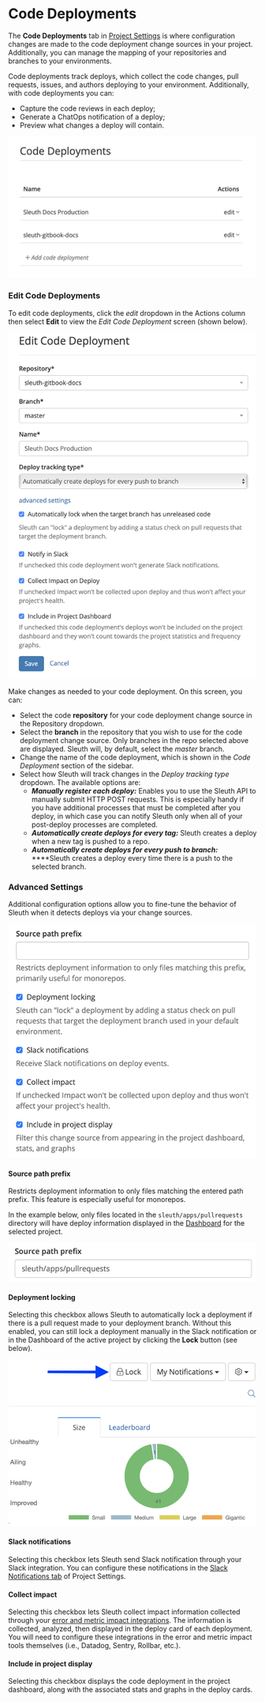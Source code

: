 # Code Deployments

The **Code Deployments** tab in [Project Settings](./) is where configuration changes are made to the code deployment change sources in your project. Additionally, you can manage the mapping of your repositories and branches to your environments. 

Code deployments track deploys, which collect the code changes, pull requests, issues, and authors deploying to your environment. Additionally, with code deployments you can: 

* Capture the code reviews in each deploy;
* Generate a ChatOps notification of a deploy;
* Preview what changes a deploy will contain.

![Code Deployments tab in Project Settings](../../.gitbook/assets/code_deployments.png)

### Edit Code Deployments

To edit code deployments, click the _edit_ dropdown in the Actions column then select **Edit** to view the _Edit Code Deployment_ screen \(shown below\).   
  
 ![](../../.gitbook/assets/edit-code-deployment-adv-settings.png) 

Make changes as needed to your code deployment. On this screen, you can: 

* Select the code **repository** for your code deployment change source in the Repository dropdown. 
* Select the **branch** in the repository that you wish to use for the code deployment change source. Only branches in the repo selected above are displayed. Sleuth will, by default, select the _master_ branch. 
* Change the name of the code deployment, which is shown in the _Code Deployment_ section of the sidebar. 
* Select how Sleuth will track changes in the _Deploy tracking type_ dropdown. The available options are: 
  * _**Manually register each deploy:**_ Enables you to use the Sleuth API to manually submit HTTP POST requests. This is especially handy if you have additional processes that must be completed after you deploy, in which case you can notify Sleuth only when all of your post-deploy processes are completed. 
  * _**Automatically create deploys for every tag:**_ Sleuth creates a deploy when a new tag is pushed to a repo. 
  * _**Automatically create deploys for every push to branch:**_ ****Sleuth creates a deploy every time there is a push to the selected branch. 

### Advanced Settings

Additional configuration options allow you to fine-tune the behavior of Sleuth when it detects deploys via your change sources. 

![](../../.gitbook/assets/advanced-settings.png)

#### Source path prefix

Restricts deployment information to only files matching the entered path prefix. This feature is especially useful for monorepos. 

In the example below, only files located in the `sleuth/apps/pullrequests` directory will have deploy information displayed in the [Dashboard](../../dashboard.md) for the selected project. 

![](../../.gitbook/assets/source-path-prefix.png)

#### Deployment locking

Selecting this checkbox allows Sleuth to automatically lock a deployment if there is a pull request made to your deployment branch. Without this enabled, you can still lock a deployment manually in the Slack notification or in the Dashboard of the active project by clicking the **Lock** button \(see below\).

 ![](../../.gitbook/assets/lock-icon%20%282%29.png) 

#### Slack notifications

Selecting this checkbox lets Sleuth send Slack notification through your Slack integration. You can configure these notifications in the [Slack Notifications tab](slack-notifications.md) of Project Settings. 

#### Collect impact

Selecting this checkbox lets Sleuth collect impact information collected through your [error and metric impact integrations](../../integrations-1/impact-sources/). The information is collected, analyzed, then displayed in the deploy card of each deployment. You will need to configure these integrations in the error and metric impact tools themselves \(i.e., Datadog, Sentry, Rollbar, etc.\). 

#### Include in project display

Selecting this checkbox displays the code deployment in the project dashboard, along with the associated stats and graphs in the deploy cards. 

